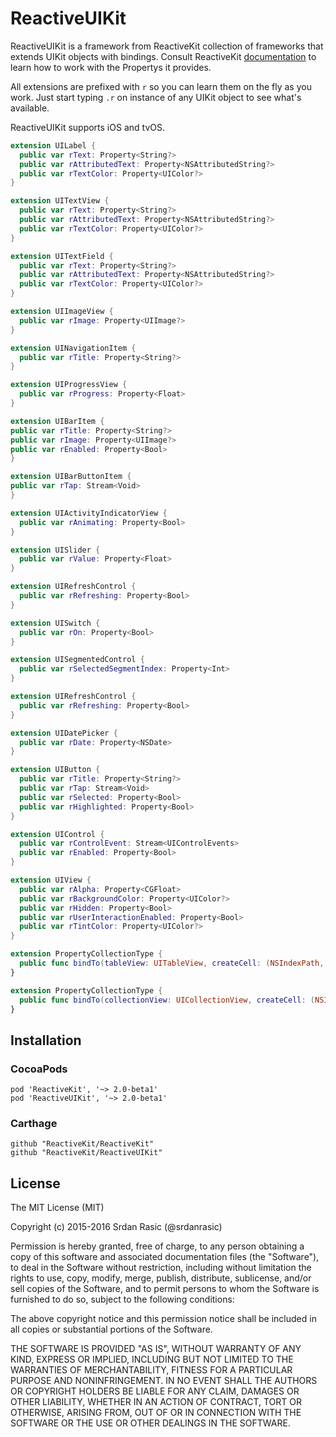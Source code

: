 # ReactiveUIKit

ReactiveUIKit is a framework from ReactiveKit collection of frameworks that extends UIKit objects with bindings. Consult ReactiveKit [documentation](https://github.com/ReactiveKit/ReactiveKit) to learn how to work with the Propertys it provides.

All extensions are prefixed with `r` so you can learn them on the fly as you work. Just start typing `.r` on instance of any UIKit object to see what's available.

ReactiveUIKit supports iOS and tvOS.


```swift
extension UILabel {
  public var rText: Property<String?>
  public var rAttributedText: Property<NSAttributedString?>
  public var rTextColor: Property<UIColor?>
}
```

```swift
extension UITextView {
  public var rText: Property<String?>
  public var rAttributedText: Property<NSAttributedString?>
  public var rTextColor: Property<UIColor?>
}
```

```swift
extension UITextField {
  public var rText: Property<String?>
  public var rAttributedText: Property<NSAttributedString?>
  public var rTextColor: Property<UIColor?>
}
```

```swift
extension UIImageView {
  public var rImage: Property<UIImage?>
}
```

```swift
extension UINavigationItem {
  public var rTitle: Property<String?>
}
```

```swift
extension UIProgressView {
  public var rProgress: Property<Float>
}
```

```swift
extension UIBarItem {
public var rTitle: Property<String?>
public var rImage: Property<UIImage?>
public var rEnabled: Property<Bool>
}
```

```swift
extension UIBarButtonItem {
public var rTap: Stream<Void>
}
```

```swift
extension UIActivityIndicatorView {
  public var rAnimating: Property<Bool>
}
```

```swift
extension UISlider {
  public var rValue: Property<Float>
}
```

```swift
extension UIRefreshControl {
  public var rRefreshing: Property<Bool>
}
```

```swift
extension UISwitch {
  public var rOn: Property<Bool>
}
```

```swift
extension UISegmentedControl {
  public var rSelectedSegmentIndex: Property<Int>
}
```

```swift
extension UIRefreshControl {
  public var rRefreshing: Property<Bool>
}
```

```swift
extension UIDatePicker {
  public var rDate: Property<NSDate>
}
```

```swift
extension UIButton {
  public var rTitle: Property<String?>
  public var rTap: Stream<Void>
  public var rSelected: Property<Bool>
  public var rHighlighted: Property<Bool>
}
```

```swift
extension UIControl {
  public var rControlEvent: Stream<UIControlEvents>
  public var rEnabled: Property<Bool>
}
```

```swift
extension UIView {
  public var rAlpha: Property<CGFloat>
  public var rBackgroundColor: Property<UIColor?>
  public var rHidden: Property<Bool>
  public var rUserInteractionEnabled: Property<Bool>
  public var rTintColor: Property<UIColor?>
}
```


```swift
extension PropertyCollectionType {
  public func bindTo(tableView: UITableView, createCell: (NSIndexPath, PropertyCollection<Collection>, UITableView) -> UITableViewCell) -> Disposable
}
```

```swift
extension PropertyCollectionType {
  public func bindTo(collectionView: UICollectionView, createCell: (NSIndexPath, PropertyCollection<Collection>, UICollectionView) -> UICollectionViewCell) -> Disposable
}
```

## Installation

### CocoaPods

```
pod 'ReactiveKit', '~> 2.0-beta1'
pod 'ReactiveUIKit', '~> 2.0-beta1'
```

### Carthage

```
github "ReactiveKit/ReactiveKit" 
github "ReactiveKit/ReactiveUIKit"
```

## License

The MIT License (MIT)

Copyright (c) 2015-2016 Srdan Rasic (@srdanrasic)

Permission is hereby granted, free of charge, to any person obtaining a copy
of this software and associated documentation files (the "Software"), to deal
in the Software without restriction, including without limitation the rights
to use, copy, modify, merge, publish, distribute, sublicense, and/or sell
copies of the Software, and to permit persons to whom the Software is
furnished to do so, subject to the following conditions:

The above copyright notice and this permission notice shall be included in
all copies or substantial portions of the Software.

THE SOFTWARE IS PROVIDED "AS IS", WITHOUT WARRANTY OF ANY KIND, EXPRESS OR
IMPLIED, INCLUDING BUT NOT LIMITED TO THE WARRANTIES OF MERCHANTABILITY,
FITNESS FOR A PARTICULAR PURPOSE AND NONINFRINGEMENT. IN NO EVENT SHALL THE
AUTHORS OR COPYRIGHT HOLDERS BE LIABLE FOR ANY CLAIM, DAMAGES OR OTHER
LIABILITY, WHETHER IN AN ACTION OF CONTRACT, TORT OR OTHERWISE, ARISING FROM,
OUT OF OR IN CONNECTION WITH THE SOFTWARE OR THE USE OR OTHER DEALINGS IN
THE SOFTWARE.
